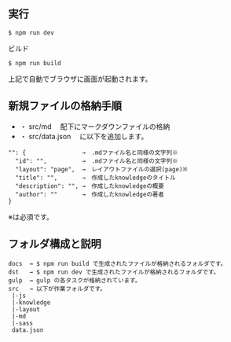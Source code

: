 ## 実行

```
$ npm run dev
```

ビルド

```
$ npm run build
```

上記で自動でブラウザに画面が起動されます。

## 新規ファイルの格納手順

- ・ src/md 　配下にマークダウンファイルの格納
- ・ src/data.json 　に以下を追加します。

```
"": {                →　.mdファイル名と同様の文字列※
  "id": "",          →　.mdファイル名と同様の文字列※
  "layout": "page",  →　レイアウトファイルの選択(page)※
  "title": "",       →　作成したknowledgeのタイトル
  "description": "", →　作成したknowledgeの概要
  "author": ""       →　作成したknowledgeの著者
}
```

※は必須です。

## フォルダ構成と説明

```
docs  → $ npm run build で生成されたファイルが格納されるフォルダです。
dst   → $ npm run dev で生成されたファイルが格納されるフォルダです。
gulp  → gulp の各タスクが格納されています。
src   → 以下が作業フォルダです。
 |-js
 |-knowledge
 |-layout
 |-md
 |-sass
 data.json
```

